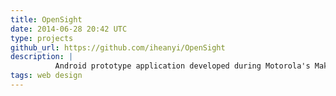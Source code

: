 ```yaml
---
title: OpenSight
date: 2014-06-28 20:42 UTC
type: projects
github_url: https://github.com/iheanyi/OpenSight
description: |
          Android prototype application developed during Motorola's MakeWithMoto Makeathon. Proof-of-concept for mobile eye diagnostics and examinations for optometrists in developing countries. Awarded first place at the Motorola Makeathon in College Station, TX.
tags: web design
---
```

